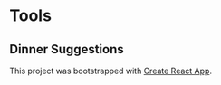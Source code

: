 # Tools


## Dinner Suggestions
This project was bootstrapped with [Create React App](https://github.com/facebook/create-react-app).

